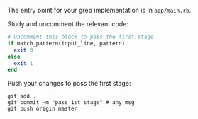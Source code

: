 The entry point for your grep implementation is in `app/main.rb`.

Study and uncomment the relevant code: 

```ruby
# Uncomment this block to pass the first stage
if match_pattern(input_line, pattern)
  exit 0
else
  exit 1
end
```

Push your changes to pass the first stage:

```
git add .
git commit -m "pass 1st stage" # any msg
git push origin master
```
